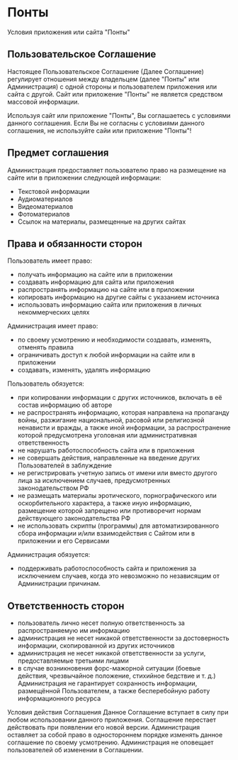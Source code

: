 # Понты
Условия приложения или сайта "Понты"

## Пользовательское Соглашение
Настоящее Пользовательское Соглашение (Далее Соглашение) регулирует отношения между владельцем (далее "Понты" или Администрация) с одной стороны и пользователем приложения или сайта с другой.
Сайт или приложение "Понты" не является средством массовой информации.

Используя сайт или приложение "Понты", Вы соглашаетесь с условиями данного соглашения.
Если Вы не согласны с условиями данного соглашения, не используйте сайи или приложение "Понты"!

## Предмет соглашения
Администрация предоставляет пользователю право на размещение на сайте или в приложении следующей информации:
- Текстовой информации
- Аудиоматериалов
- Видеоматериалов
- Фотоматериалов
- Ссылок на материалы, размещенные на других сайтах

## Права и обязанности сторон
Пользователь имеет право:
- получать информацию на сайте или в приложении
- создавать информацию для сайта или приложения
- распространять информацию на сайте или в приложении
- копировать информацию на другие сайты с указанием источника
- использовать информацию сайта или приложения в личных некоммерческих целях

Администрация имеет право:
- по своему усмотрению и необходимости создавать, изменять, отменять правила
- ограничивать доступ к любой информации на сайте или в приложении
- создавать, изменять, удалять информацию

Пользователь обязуется:
- при копировании информации с других источников, включать в её состав информацию об авторе
- не распространять информацию, которая направлена на пропаганду войны, разжигание национальной, расовой или религиозной ненависти и вражды, а также иной информации, за распространение которой предусмотрена уголовная или административная ответственность
- не нарушать работоспособность сайта или в приложения
- не совершать действия, направленные на введение других Пользователей в заблуждение
- не регистрировать учетную запись от имени или вместо другого лица за исключением случаев, предусмотренных законодательством РФ
- не размещать материалы эротического, порнографического или оскорбительного характера, а также иную информацию, размещение которой запрещено или противоречит нормам действующего законодательства РФ
- не использовать скрипты (программы) для автоматизированного сбора информации и/или взаимодействия с Сайтом или в приложении и его Сервисами

Администрация обязуется:
- поддерживать работоспособность сайта и приложения за исключением случаев, когда это невозможно по независящим от Администрации причинам.

## Ответственность сторон
- пользователь лично несет полную ответственность за распространяемую им информацию
- администрация не несет никакой ответственности за достоверность информации, скопированной из других источников
- администрация не несет никакой ответственности за услуги, предоставляемые третьими лицами
- в случае возникновения форс-мажорной ситуации (боевые действия, чрезвычайное положение, стихийное бедствие и т. д.) Администрация не гарантирует сохранность информации, размещённой Пользователем, а также бесперебойную работу информационного ресурса

Условия действия Соглашения
Данное Соглашение вступает в силу при любом использовании данного приложения.
Соглашение перестает действовать при появлении его новой версии.
Администрация оставляет за собой право в одностороннем порядке изменять данное соглашение по своему усмотрению.
Администрация не оповещает пользователей об изменении в Соглашении.
